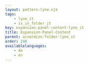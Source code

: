 ```yaml
---
layout: pattern-lyne.njk
tags: 
    - lyne_it
    - is_in_folder_it
key: expansion-panel-content-lyne_it
title: Expansion-Panel-Content
parent: accordion-folder-lyne_it
order: 240
availablelanguages: 
    - de
    - en
---
```


